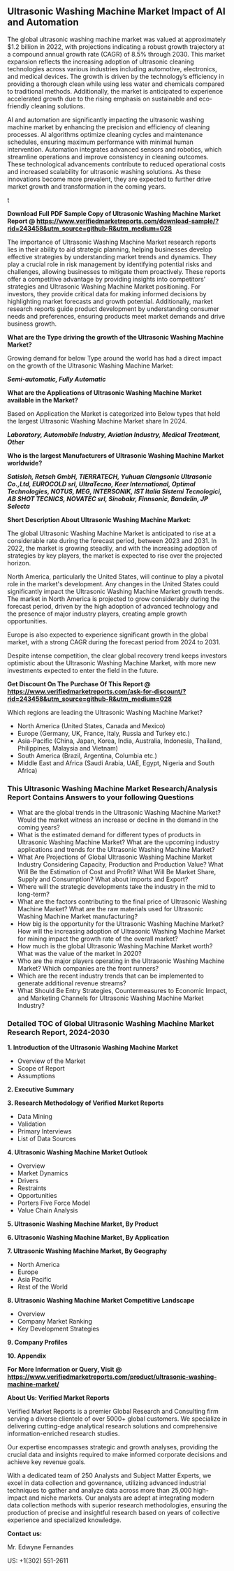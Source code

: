 <h2>Ultrasonic Washing Machine Market Impact of AI and Automation</h2><p>The global ultrasonic washing machine market was valued at approximately $1.2 billion in 2022, with projections indicating a robust growth trajectory at a compound annual growth rate (CAGR) of 8.5% through 2030. This market expansion reflects the increasing adoption of ultrasonic cleaning technologies across various industries including automotive, electronics, and medical devices. The growth is driven by the technology’s efficiency in providing a thorough clean while using less water and chemicals compared to traditional methods. Additionally, the market is anticipated to experience accelerated growth due to the rising emphasis on sustainable and eco-friendly cleaning solutions.</p><p>AI and automation are significantly impacting the ultrasonic washing machine market by enhancing the precision and efficiency of cleaning processes. AI algorithms optimize cleaning cycles and maintenance schedules, ensuring maximum performance with minimal human intervention. Automation integrates advanced sensors and robotics, which streamline operations and improve consistency in cleaning outcomes. These technological advancements contribute to reduced operational costs and increased scalability for ultrasonic washing solutions. As these innovations become more prevalent, they are expected to further drive market growth and transformation in the coming years.</p>t</p><p id="" class=""><strong>Download Full PDF Sample Copy of Ultrasonic Washing Machine Market Report @ <a href="https://www.verifiedmarketreports.com/download-sample/?rid=243458&utm_source=github-R&utm_medium=028" target="_blank">https://www.verifiedmarketreports.com/download-sample/?rid=243458&utm_source=github-R&utm_medium=028</a></strong></p><p>The importance of&nbsp;Ultrasonic Washing Machine Market research reports lies in their ability to aid strategic planning, helping businesses develop effective strategies by understanding market trends and dynamics. They play a crucial role in risk management by identifying potential risks and challenges, allowing businesses to mitigate them proactively. These reports offer a competitive advantage by providing insights into competitors' strategies and Ultrasonic Washing Machine Market positioning. For investors, they provide critical data for making informed decisions by highlighting market forecasts and growth potential. Additionally, market research reports guide product development by understanding consumer needs and preferences, ensuring products meet market demands and drive business growth.</p><p><strong>What are the&nbsp;Type driving the growth of the Ultrasonic Washing Machine Market?</strong></p><p id="" class="">Growing demand for below Type around the world has had a direct impact on the growth of the Ultrasonic Washing Machine Market:</p><em><strong>Semi-automatic, Fully Automatic</strong></em></p><strong>What are the&nbsp;Applications&nbsp;of Ultrasonic Washing Machine Market available in the Market?</strong></p><p id="" class="">Based on Application the Market is categorized into Below types that held the largest Ultrasonic Washing Machine Market share In 2024.</p><em><strong>Laboratory, Automobile Industry, Aviation Industry, Medical Treatment, Other</strong></em></p><strong>Who is the largest Manufacturers of Ultrasonic Washing Machine Market worldwide?</strong></p><p><em><strong>Satisloh, Retsch GmbH, TIERRATECH, Yuhuan Clangsonic Ultrasonic Co.,Ltd, EUROCOLD srl, UltraTecno, Keer International, Optimal Technologies, NOTUS, MEG, INTERSONIK, IST Italia Sistemi Tecnologici, AB SHOT TECNICS, NOVATEC srl, Sinobakr, Finnsonic, Bandelin, JP Selecta</strong></em></p><p id="" class=""><strong>Short Description About Ultrasonic Washing Machine Market:</strong></p><p>The global Ultrasonic Washing Machine Market is anticipated to rise at a considerable rate during the forecast period, between 2023 and 2031. In 2022, the market is growing steadily, and with the increasing adoption of strategies by key players, the market is expected to rise over the projected horizon.</p><p>North America, particularly the United States, will continue to play a pivotal role in the market's development. Any changes in the United States could significantly impact the Ultrasonic Washing Machine Market growth trends. The market in North America is projected to grow considerably during the forecast period, driven by the high adoption of advanced technology and the presence of major industry players, creating ample growth opportunities.</p><p>Europe is also expected to experience significant growth in the global market, with a strong CAGR during the forecast period from 2024 to 2031.</p><p>Despite intense competition, the clear global recovery trend keeps investors optimistic about the Ultrasonic Washing Machine Market, with more new investments expected to enter the field in the future.</p><p id="" class=""><strong>Get Discount On The Purchase Of This Report @ <a href="https://www.verifiedmarketreports.com/ask-for-discount/?rid=243458&utm_source=github-R&utm_medium=028" target="_blank">https://www.verifiedmarketreports.com/ask-for-discount/?rid=243458&utm_source=github-R&utm_medium=028</a></strong></p>Which regions are leading the Ultrasonic Washing Machine Market?</p><ul><li>North America (United States, Canada and Mexico)</li><li>Europe (Germany, UK, France, Italy, Russia and Turkey etc.)</li><li>Asia-Pacific (China, Japan, Korea, India, Australia, Indonesia, Thailand, Philippines, Malaysia and Vietnam)</li><li>South America (Brazil, Argentina, Columbia etc.)</li><li>Middle East and Africa (Saudi Arabia, UAE, Egypt, Nigeria and South Africa)</li></ul><h3 id="" class="">This Ultrasonic Washing Machine Market Research/Analysis Report Contains Answers to your following Questions</h3><ul><li>What are the global trends in the Ultrasonic Washing Machine Market? Would the market witness an increase or decline in the demand in the coming years?</li><li>What is the estimated demand for different types of products in Ultrasonic Washing Machine Market? What are the upcoming industry applications and trends for the Ultrasonic Washing Machine Market?</li><li>What Are Projections of Global Ultrasonic Washing Machine Market Industry Considering Capacity, Production and Production Value? What Will Be the Estimation of Cost and Profit? What Will Be Market Share, Supply and Consumption? What about imports and Export?</li><li>Where will the strategic developments take the industry in the mid to long-term?</li><li>What are the factors contributing to the final price of Ultrasonic Washing Machine Market? What are the raw materials used for Ultrasonic Washing Machine Market manufacturing?</li><li>How big is the opportunity for the Ultrasonic Washing Machine Market? How will the increasing adoption of Ultrasonic Washing Machine Market for mining impact the growth rate of the overall market?</li><li>How much is the global Ultrasonic Washing Machine Market worth? What was the value of the market In 2020?</li><li>Who are the major players operating in the Ultrasonic Washing Machine Market? Which companies are the front runners?</li><li>Which are the recent industry trends that can be implemented to generate additional revenue streams?</li><li>What Should Be Entry Strategies, Countermeasures to Economic Impact, and Marketing Channels for Ultrasonic Washing Machine Market Industry?</li></ul><h3 id="" class="">Detailed TOC of Global Ultrasonic Washing Machine Market Research Report, 2024-2030</h3><p id="" class=""><strong>1. Introduction of the Ultrasonic Washing Machine Market</strong></p><ul><li>Overview of the Market</li><li>Scope of Report</li><li>Assumptions</li></ul><p id="" class=""><strong>2. Executive Summary</strong></p><p id="" class=""><strong>3. Research Methodology of Verified Market Reports</strong></p><ul><li>Data Mining</li><li>Validation</li><li>Primary Interviews</li><li>List of Data Sources</li></ul><p id="" class=""><strong>4. Ultrasonic Washing Machine Market Outlook</strong></p><ul><li>Overview</li><li>Market Dynamics</li><li>Drivers</li><li>Restraints</li><li>Opportunities</li><li>Porters Five Force Model</li><li>Value Chain Analysis</li></ul><p id="" class=""><strong>5. Ultrasonic Washing Machine Market, By Product</strong></p><p id="" class=""><strong>6. Ultrasonic Washing Machine Market, By Application</strong></p><p id="" class=""><strong>7. Ultrasonic Washing Machine Market, By Geography</strong></p><ul><li>North America</li><li>Europe</li><li>Asia Pacific</li><li>Rest of the World</li></ul><p id="" class=""><strong>8. Ultrasonic Washing Machine Market Competitive Landscape</strong></p><ul><li>Overview</li><li>Company Market Ranking</li><li>Key Development Strategies</li></ul><p id="" class=""><strong>9. Company Profiles</strong></p><p id="" class=""><strong>10. Appendix</strong></p><p id="" class=""><strong>For More Information or Query, Visit @ <a href="https://www.verifiedmarketreports.com/product/ultrasonic-washing-machine-market/" target="_blank">https://www.verifiedmarketreports.com/product/ultrasonic-washing-machine-market/</a></strong></p><p id="" class=""><strong>About Us: Verified Market Reports</strong></p><p id="" class="">Verified Market Reports is a premier Global Research and Consulting firm serving a diverse clientele of over 5000+ global customers. We specialize in delivering cutting-edge analytical research solutions and comprehensive information-enriched research studies.</p><p id="" class="">Our expertise encompasses strategic and growth analyses, providing the crucial data and insights required to make informed corporate decisions and achieve key revenue goals.</p><p id="" class="">With a dedicated team of 250 Analysts and Subject Matter Experts, we excel in data collection and governance, utilizing advanced industrial techniques to gather and analyze data across more than 25,000 high-impact and niche markets. Our analysts are adept at integrating modern data collection methods with superior research methodologies, ensuring the production of precise and insightful research based on years of collective experience and specialized knowledge.</p><p id="" class=""><strong>Contact us:</strong></p><p id="" class="">Mr. Edwyne Fernandes</p><p id="" class="">US: +1(302) 551-2611</p>